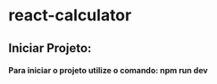 # react-calculator

## Iniciar Projeto:

#### Para iniciar o projeto utilize o comando: npm run dev
